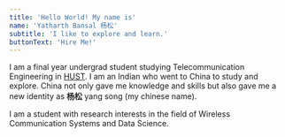 ```yaml
---
title: 'Hello World! My name is'
name: 'Yatharth Bansal 杨松'
subtitle: 'I like to explore and learn.'
buttonText: 'Hire Me!'
---
```

I am a final year undergrad student studying Telecommunication Engineering in [HUST](http://english.hust.edu.cn/).
I am an Indian who went to China to study and explore. China not only gave me knowledge and skills but also gave me
a new identity as **杨松** yang song (my chinese name).

I am a student with research interests in the field of Wireless Communication Systems and Data Science.
